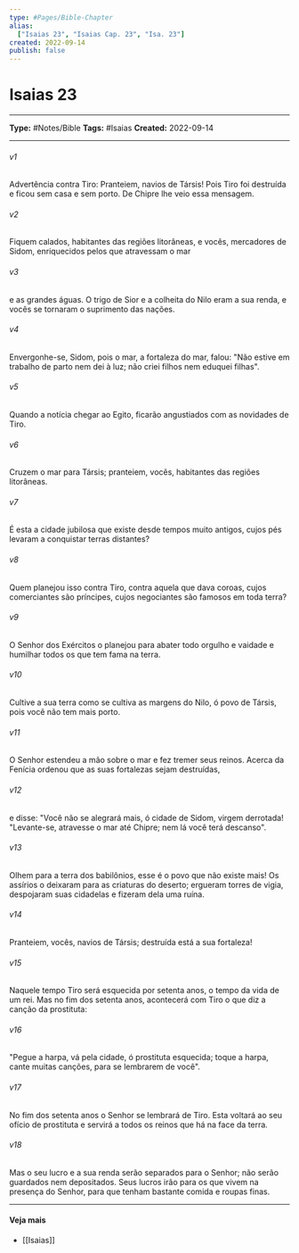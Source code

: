 ```yaml
---
type: #Pages/Bible-Chapter
alias:
  ["Isaias 23", "Isaias Cap. 23", "Isa. 23"]
created: 2022-09-14
publish: false
---
```


# Isaias 23

---

**Type:** #Notes/Bible
**Tags:** #Isaias
**Created:** 2022-09-14

---

###### v1
Advertência contra Tiro: Pranteiem, navios de Társis! Pois Tiro foi destruída e ficou sem casa e sem porto. De Chipre lhe veio essa mensagem.
###### v2
Fiquem calados, habitantes das regiões litorâneas, e vocês, mercadores de Sidom, enriquecidos pelos que atravessam o mar
###### v3
e as grandes águas. O trigo de Sior e a colheita do Nilo eram a sua renda, e vocês se tornaram o suprimento das nações.
###### v4
Envergonhe-se, Sidom, pois o mar, a fortaleza do mar, falou: "Não estive em trabalho de parto nem dei à luz; não criei filhos nem eduquei filhas".
###### v5
Quando a notícia chegar ao Egito, ficarão angustiados com as novidades de Tiro.
###### v6
Cruzem o mar para Társis; pranteiem, vocês, habitantes das regiões litorâneas.
###### v7
É esta a cidade jubilosa que existe desde tempos muito antigos, cujos pés levaram a conquistar terras distantes?
###### v8
Quem planejou isso contra Tiro, contra aquela que dava coroas, cujos comerciantes são príncipes, cujos negociantes são famosos em toda terra?
###### v9
O Senhor dos Exércitos o planejou para abater todo orgulho e vaidade e humilhar todos os que tem fama na terra.
###### v10
Cultive a sua terra como se cultiva as margens do Nilo, ó povo de Társis, pois você não tem mais porto.
###### v11
O Senhor estendeu a mão sobre o mar e fez tremer seus reinos. Acerca da Fenícia ordenou que as suas fortalezas sejam destruídas,
###### v12
e disse: "Você não se alegrará mais, ó cidade de Sidom, virgem derrotada! "Levante-se, atravesse o mar até Chipre; nem lá você terá descanso".
###### v13
Olhem para a terra dos babilônios, esse é o povo que não existe mais! Os assírios o deixaram para as criaturas do deserto; ergueram torres de vigia, despojaram suas cidadelas e fizeram dela uma ruína.
###### v14
Pranteiem, vocês, navios de Társis; destruída está a sua fortaleza!
###### v15
Naquele tempo Tiro será esquecida por setenta anos, o tempo da vida de um rei. Mas no fim dos setenta anos, acontecerá com Tiro o que diz a canção da prostituta:
###### v16
"Pegue a harpa, vá pela cidade, ó prostituta esquecida; toque a harpa, cante muitas canções, para se lembrarem de você".
###### v17
No fim dos setenta anos o Senhor se lembrará de Tiro. Esta voltará ao seu ofício de prostituta e servirá a todos os reinos que há na face da terra.
###### v18
Mas o seu lucro e a sua renda serão separados para o Senhor; não serão guardados nem depositados. Seus lucros irão para os que vivem na presença do Senhor, para que tenham bastante comida e roupas finas.


---

#### Veja mais

- [[Isaias]]
